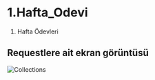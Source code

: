 # 1.Hafta_Odevi
1. Hafta Ödevleri

 ## Requestlere ait ekran görüntüsü
 ![Collections]("https://github.com/Todeb-Net-Bootcamp/odev-1-huseyinafsin/blob/main/collections.PNG")